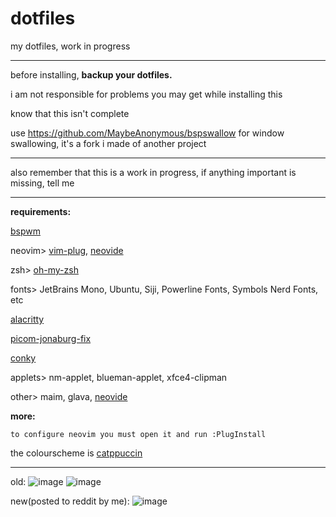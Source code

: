 # dotfiles
my dotfiles, work in progress

---

before installing, **backup your dotfiles.**

i am not responsible for problems you may get while installing this

know that this isn't complete

use https://github.com/MaybeAnonymous/bspswallow for window swallowing, it's a fork i made of another project

---

also remember that this is a work in progress, if anything important is missing, tell me

---

**requirements:**

[bspwm](https://github.com/baskerville/bspwm)

neovim> [vim-plug](https://github.com/junegunn/vim-plug), [neovide](https://github.com/neovide/neovide)

zsh> [oh-my-zsh](https://ohmyz.sh)

fonts> JetBrains Mono, Ubuntu, Siji, Powerline Fonts, Symbols Nerd Fonts, etc

[alacritty](https://alacritty.org)

[picom-jonaburg-fix](https://github.com/Arian8j2/picom-jonaburg-fix)

[conky](https://github.com/brndnmtthws/conky)

applets> nm-applet, blueman-applet, xfce4-clipman

other> maim, glava, [neovide](neovide.io)

**more:**
```
to configure neovim you must open it and run :PlugInstall
```
the colourscheme is [catppuccin](https://github.com/catppuccin/catppuccin)

---
old:
![image](https://user-images.githubusercontent.com/89218161/151441716-4b9ea61d-1140-4966-b21f-f51aca54c006.png)
![image](https://user-images.githubusercontent.com/89218161/151670039-7f73b378-86e1-4bf6-8614-c3c0e583a8ac.png)

new(posted to reddit by me):
![image](https://user-images.githubusercontent.com/89218161/152176468-12eef94b-1d8e-4246-aed0-6792631148c5.png)



